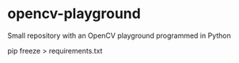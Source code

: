 # opencv-playground
Small repository with an OpenCV playground programmed in Python

pip freeze > requirements.txt